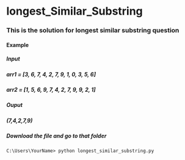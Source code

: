 # longest_Similar_Substring
### This is the solution for longest similar substring question

#### Example
##### Input
##### arr1 = [3, 6, 7, 4, 2, 7, 9, 1, 0, 3, 5, 6]
##### arr2 = [1, 5, 6, 9, 7, 4, 2, 7, 9, 9, 2, 1]
##### Ouput
##### (7,4,2,7,9)

##### Download the file and go to that folder
`C:\Users\YourName> python longest_similar_substring.py`


